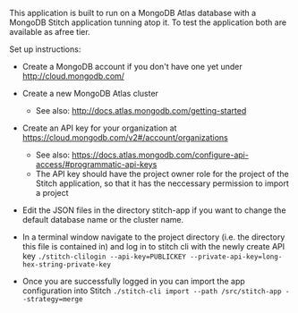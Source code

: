 This application is built to run on a MongoDB Atlas database with
a MongoDB Stitch application tunning atop it.
To test the application both are available as afree tier.

Set up instructions:
* Create a MongoDB account if you don't have one yet under
 http://cloud.mongodb.com/
 
* Create a new MongoDB Atlas cluster
  * See also: http://docs.atlas.mongodb.com/getting-started

* Create an API key for your organization at https://cloud.mongodb.com/v2#/account/organizations
  * See also: https://docs.atlas.mongodb.com/configure-api-access/#programmatic-api-keys 
  * The API key should have the project owner role for the project of the Stitch application,
  so that it has the neccessary permission to import a project

* Edit the JSON files in the directory stitch-app if you want to change the default database name
  or the cluster name. 
  
* In a terminal window navigate to the project directory (i.e. the directory this file is contained in) 
 and log in to stitch cli with the newly create API key
 ```./stitch-clilogin --api-key=PUBLICKEY --private-api-key=long-hex-string-private-key``` 
 
* Once you are successfully logged in you can import the app configuration into Stitch 
 ```./stitch-cli import --path /src/stitch-app --strategy=merge```